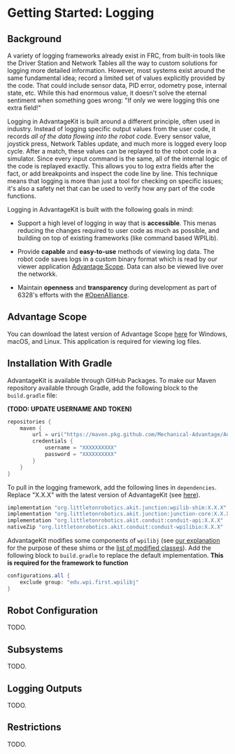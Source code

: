 # Getting Started: Logging

## Background

A variety of logging frameworks already exist in FRC, from built-in tools like the Driver Station and Network Tables all the way to custom solutions for logging more detailed information. However, most systems exist around the same fundamental idea; record a limited set of values explicitly provided by the code. That could include sensor data, PID error, odometry pose, internal state, etc. While this had enormous value, it doesn't solve the eternal sentiment when something goes wrong: "If only we were logging this one extra field!"

Logging in AdvantageKit is built around a different principle, often used in industry. Instead of logging specific output values from the user code, it records *all of the data flowing into the robot code*. Every sensor value, joystick press, Network Tables update, and much more is logged every loop cycle. After a match, these values can be replayed to the robot code in a simulator. Since every input command is the same, all of the internal logic of the code is replayed exactly. This allows you to log extra fields after the fact, or add breakpoints and inspect the code line by line. This technique means that logging is more than just a tool for checking on specific issues; it's also a safety net that can be used to verify how any part of the code functions.

Logging in AdvantageKit is built with the following goals in mind:

* Support a high level of logging in way that is **accessible**. This menas reducing the changes required to user code as much as possible, and building on top of existing frameworks (like command based WPILib).

* Provide **capable** and **easy-to-use** methods of viewing log data. The robot code saves logs in a custom binary format which is read by our viewer application [Advantage Scope](https://github.com/Mechanical-Advantage/AdvantageScope). Data can also be viewed live over the networkk.

* Maintain **openness** and **transparency** during development as part of 6328's efforts with the [#OpenAlliance](https://github.com/OpenAllianceFRC/info).

## Advantage Scope

You can download the latest version of Advantage Scope [here](https://github.com/Mechanical-Advantage/AdvantageScope/releases/latest) for Windows, macOS, and Linux. This application is required for viewing log files.

## Installation With Gradle

AdvantageKit is available through GitHub Packages. To make our Maven repository available through Gradle, add the following block to the `build.gradle` file:

**(TODO: UPDATE USERNAME AND TOKEN)**
```groovy
repositories {
    maven {
        url = uri("https://maven.pkg.github.com/Mechanical-Advantage/AdvantageKit")
        credentials {
            username = "XXXXXXXXXX"
            password = "XXXXXXXXXX"
        }
    }
}
```

To pull in the logging framework, add the following lines in `dependencies`. Replace "X.X.X" with the latest version of AdvantageKit (see [here](https://github.com/Mechanical-Advantage/AdvantageKit/releases/latest)).

```groovy
implementation "org.littletonrobotics.akit.junction:wpilib-shim:X.X.X"
implementation "org.littletonrobotics.akit.junction:junction-core:X.X.X"
implementation "org.littletonrobotics.akit.conduit:conduit-api:X.X.X"
nativeZip "org.littletonrobotics.akit.conduit:conduit-wpilibio:X.X.X"
```

AdvantageKit modifies some components of `wpilibj` (see [our explanation](/docs/CONDUIT-SHIMS.md) for the purpose of these shims or the [list of modified classes](/junction/shims/wpilib#interface)). Add the following block to `build.gradle` to replace the default implementation. **This is required for the framework to function**

```groovy
configurations.all {
    exclude group: "edu.wpi.first.wpilibj"
}
```

## Robot Configuration

TODO.

## Subsystems

TODO.

## Logging Outputs

TODO.

## Restrictions

TODO.